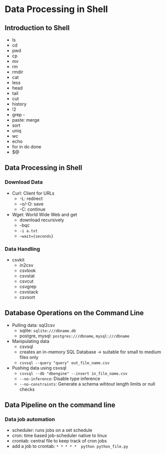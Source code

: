 # Data Processing in Shell

## Introduction to Shell

- ls
- cd
- pwd
- cp
- mv
- rm
- rmdir
- cat
- less
- head
- tail
- cut
- history
- !2
- grep -
- paste: merge
- sort
- uniq
- wc
- echo
- for in do done
- $@

## Data Processing in Shell
### Download Data
- Curl: Client for URLs
	- -L: redirect
	- -o/-O: save
	- -C: continue
- Wget: World Wide Web and get
	- download recursively
	- -bqc
	- `-i a.txt`
	- `—wait={seconds}`

### Data Handling
- csvkit
	- in2csv
	- csvlook
	- csvstat
	- csvcut
	- csvgrep
	- csvstack
	- csvsort

## Database Operations on the Command Line

- Pulling data: sql2csv
	- sqlite: `sqlite:///dbname.db`
	- postgre, mysql: `postgres:///dbname`, `mysql:///dbname`
- Manipulating data
	- csvsql
	- creates an in-memory SQL Database -> suitable for small to medium files only
	- `csvsql --query "query" out_file_name.csv`
- Pushing data using csvsql
	- `csvsql --db "dbengine" --insert in_file_name.csv`
	- `--no-inference`: Disable type inference
	- `--no-constraints`: Generate a schema wihtout length limits or null checks

## Data Pipeline on the command line

### Data job automation

- scheduler: runs jobs on a set schedule
- cron: time based job-scheduler native to linux
- crontab: central file to keep track of cron jobs
- add a job to crontab: `* * * * *  python python_file.py`

